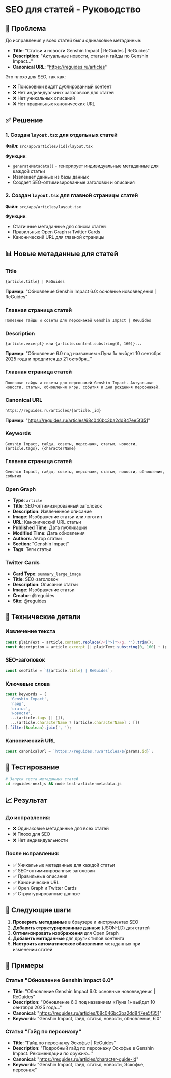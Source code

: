 # SEO для статей - Руководство

## 🎯 Проблема

До исправления у всех статей были одинаковые метаданные:
- **Title**: "Статьи и новости Genshin Impact | ReGuides | ReGuides"
- **Description**: "Актуальные новости, статьи и гайды по Genshin Impact..."
- **Canonical URL**: "https://reguides.ru/articles"

Это плохо для SEO, так как:
- ❌ Поисковики видят дублированный контент
- ❌ Нет индивидуальных заголовков для статей
- ❌ Нет уникальных описаний
- ❌ Нет правильных канонических URL

## ✅ Решение

### 1. Создан `layout.tsx` для отдельных статей

**Файл**: `src/app/articles/[id]/layout.tsx`

**Функции**:
- `generateMetadata()` - генерирует индивидуальные метаданные для каждой статьи
- Извлекает данные из базы данных
- Создает SEO-оптимизированные заголовки и описания

### 2. Создан `layout.tsx` для главной страницы статей

**Файл**: `src/app/articles/layout.tsx`

**Функции**:
- Статичные метаданные для списка статей
- Правильные Open Graph и Twitter Cards
- Канонический URL для главной страницы

## 📊 Новые метаданные для статей

### Title
```
{article.title} | ReGuides
```
**Пример**: "Обновление Genshin Impact 6.0: основные нововведения | ReGuides"

### Главная страница статей
```
Полезные гайды и советы для персонажей Genshin Impact | ReGuides
```

### Description
```
{article.excerpt} или {article.content.substring(0, 160)}...
```
**Пример**: "Обновление 6.0 под названием «Луна 1» выйдет 10 сентября 2025 года и продлится до 21 октября..."

### Главная страница статей
```
Полезные гайды и советы для персонажей Genshin Impact. Актуальные новости, статьи, обновления игры, события и дни рождения персонажей.
```

### Canonical URL
```
https://reguides.ru/articles/{article._id}
```
**Пример**: "https://reguides.ru/articles/68c046bc3ba2dd847ee5f351"

### Keywords
```
Genshin Impact, гайды, советы, персонажи, статьи, новости, {article.tags}, {characterName}
```

### Главная страница статей
```
Genshin Impact, гайды, советы, персонажи, статьи, новости, обновления, события
```

### Open Graph
- **Type**: `article`
- **Title**: SEO-оптимизированный заголовок
- **Description**: Извлеченное описание
- **Image**: Изображение статьи или логотип
- **URL**: Канонический URL статьи
- **Published Time**: Дата публикации
- **Modified Time**: Дата обновления
- **Authors**: Автор статьи
- **Section**: "Genshin Impact"
- **Tags**: Теги статьи

### Twitter Cards
- **Card Type**: `summary_large_image`
- **Title**: SEO-заголовок
- **Description**: Описание статьи
- **Image**: Изображение статьи
- **Creator**: @reguides
- **Site**: @reguides

## 🔧 Технические детали

### Извлечение текста
```typescript
const plainText = article.content.replace(/<[^>]*>/g, '').trim();
const description = article.excerpt || plainText.substring(0, 160) + (plainText.length > 160 ? '...' : '');
```

### SEO-заголовок
```typescript
const seoTitle = `${article.title} | ReGuides`;
```

### Ключевые слова
```typescript
const keywords = [
  'Genshin Impact',
  'гайд',
  'статья',
  'новости',
  ...(article.tags || []),
  ...(article.characterName ? [article.characterName] : [])
].filter(Boolean).join(', ');
```

### Канонический URL
```typescript
const canonicalUrl = `https://reguides.ru/articles/${params.id}`;
```

## 🧪 Тестирование

```bash
# Запуск теста метаданных статей
cd reguides-nextjs && node test-article-metadata.js
```

## 📈 Результат

### До исправления:
- ❌ Одинаковые метаданные для всех статей
- ❌ Плохо для SEO
- ❌ Нет индивидуальности

### После исправления:
- ✅ Уникальные метаданные для каждой статьи
- ✅ SEO-оптимизированные заголовки
- ✅ Правильные описания
- ✅ Канонические URL
- ✅ Open Graph и Twitter Cards
- ✅ Структурированные данные

## 🚀 Следующие шаги

1. **Проверить метаданные** в браузере и инструментах SEO
2. **Добавить структурированные данные** (JSON-LD) для статей
3. **Оптимизировать изображения** для Open Graph
4. **Добавить метаданные** для других типов контента
5. **Настроить автоматическое обновление** метаданных при изменении статей

## 📝 Примеры

### Статья "Обновление Genshin Impact 6.0"
- **Title**: "Обновление Genshin Impact 6.0: основные нововведения | ReGuides"
- **Description**: "Обновление 6.0 под названием «Луна 1» выйдет 10 сентября 2025 года..."
- **Canonical**: "https://reguides.ru/articles/68c046bc3ba2dd847ee5f351"
- **Keywords**: "Genshin Impact, гайд, статья, новости, обновление, 6.0"

### Статья "Гайд по персонажу"
- **Title**: "Гайд по персонажу Эскофье | ReGuides"
- **Description**: "Подробный гайд по персонажу Эскофье в Genshin Impact. Рекомендации по оружию..."
- **Canonical**: "https://reguides.ru/articles/character-guide-id"
- **Keywords**: "Genshin Impact, гайд, статья, новости, Эскофье, персонаж"
